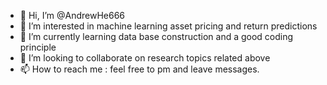- 👋 Hi, I’m @AndrewHe666
- 👀 I’m interested in machine learning asset pricing and return predictions
- 🌱 I’m currently learning data base construction and a good coding principle
- 💞️ I’m looking to collaborate on research topics related above
- 📫 How to reach me : feel free to pm and leave messages.

<!---
AndrewHe666/AndrewHe666 is a ✨ special ✨ repository because its `README.md` (this file) appears on your GitHub profile.
You can click the Preview link to take a look at your changes.
--->
